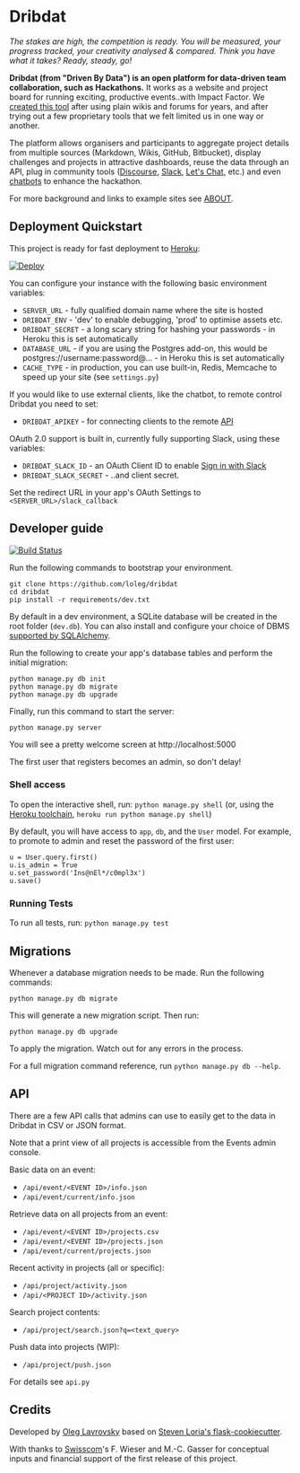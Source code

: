 # Dribdat

*The stakes are high, the competition is ready. You will be measured, your progress tracked, your creativity analysed & compared. Think you have what it takes? Ready, steady, go!*

**Dribdat (from "Driven By Data") is an open platform for data-driven team collaboration, such as Hackathons.** It works as a website and project board for running exciting, productive events..with Impact Factor. We [created this tool](https://datalets.ch/dribdat/iot-2015/project/23/) after using plain wikis and forums for years, and after trying out a few proprietary tools that we felt limited us in one way or another.

The platform allows organisers and participants to aggregate project details from multiple sources (Markdown, Wikis, GitHub, Bitbucket), display challenges and projects in attractive dashboards, reuse the data through an API, plug in community tools ([Discourse](https://www.discourse.org/), [Slack](http://slack.com), [Let's Chat](http://sdelements.github.io/lets-chat/), etc.) and even [chatbots](https://github.com/schoolofdata-ch/sodabot) to enhance the hackathon.

For more background and links to example sites see [ABOUT](ABOUT.md).

## Deployment Quickstart

This project is ready for fast deployment to [Heroku](http://heroku.com):

[![Deploy](https://www.herokucdn.com/deploy/button.png)](https://heroku.com/deploy)

You can configure your instance with the following basic environment variables:

* `SERVER_URL` - fully qualified domain name where the site is hosted
* `DRIBDAT_ENV` - 'dev' to enable debugging, 'prod' to optimise assets etc.
* `DRIBDAT_SECRET` - a long scary string for hashing your passwords - in Heroku this is set automatically
* `DATABASE_URL` - if you are using the Postgres add-on, this would be postgres://username:password@... - in Heroku this is set automatically
* `CACHE_TYPE` - in production, you can use built-in, Redis, Memcache to speed up your site (see `settings.py`)

If you would like to use external clients, like the chatbot, to remote control Dribdat you need to set:

* `DRIBDAT_APIKEY` - for connecting clients to the remote [API](#api)

OAuth 2.0 support is built in, currently fully supporting Slack, using these variables:

* `DRIBDAT_SLACK_ID` - an OAuth Client ID to enable [Sign in with Slack](https://api.slack.com/docs/sign-in-with-slack)
* `DRIBDAT_SLACK_SECRET` - ..and client secret.

Set the redirect URL in your app's OAuth Settings to `<SERVER_URL>/slack_callback`

## Developer guide

[![Build Status](https://travis-ci.org/loleg/dribdat.svg?branch=master)](https://travis-ci.org/loleg/dribdat)

Run the following commands to bootstrap your environment.

```
git clone https://github.com/loleg/dribdat
cd dribdat
pip install -r requirements/dev.txt
```

By default in a dev environment, a SQLite database will be created in the root folder (`dev.db`). You can also install and configure your choice of DBMS [supported by SQLAlchemy](http://docs.sqlalchemy.org/en/rel_1_1/dialects/index.html).

Run the following to create your app's database tables and perform the initial migration:

```
python manage.py db init
python manage.py db migrate
python manage.py db upgrade
```

Finally, run this command to start the server:

```
python manage.py server
```

You will see a pretty welcome screen at http://localhost:5000

The first user that registers becomes an admin, so don't delay!

### Shell access

To open the interactive shell, run: `python manage.py shell` (or, using the [Heroku toolchain](https://devcenter.heroku.com/categories/command-line), `heroku run python manage.py shell`)

By default, you will have access to `app`, `db`, and the `User` model. For example, to promote to admin and reset the password of the first user:

```
u = User.query.first()
u.is_admin = True
u.set_password('Ins@nEl*/c0mpl3x')
u.save()
```

### Running Tests

To run all tests, run: `python manage.py test`

## Migrations

Whenever a database migration needs to be made. Run the following commands:

```
python manage.py db migrate
```

This will generate a new migration script. Then run:

```
python manage.py db upgrade
```

To apply the migration. Watch out for any errors in the process.

For a full migration command reference, run `python manage.py db --help`.

## API

There are a few API calls that admins can use to easily get to the data in Dribdat in CSV or JSON format.

Note that a print view of all projects is accessible from the Events admin console.

Basic data on an event:

- `/api/event/<EVENT ID>/info.json`
- `/api/event/current/info.json`

Retrieve data on all projects from an event:

- `/api/event/<EVENT ID>/projects.csv`
- `/api/event/<EVENT ID>/projects.json`
- `/api/event/current/projects.json`

Recent activity in projects (all or specific):

- `/api/project/activity.json`
- `/api/<PROJECT ID>/activity.json`

Search project contents:

- `/api/project/search.json?q=<text_query>`

Push data into projects (WIP):

- `/api/project/push.json`

For details see `api.py`

## Credits

Developed by [Oleg Lavrovsky](http://datalets.ch) based on [Steven Loria's flask-cookiecutter](https://github.com/sloria/cookiecutter-flask).

With thanks to [Swisscom](http://swisscom.com)'s F. Wieser and M.-C. Gasser for conceptual inputs and financial support of the first release of this project.
